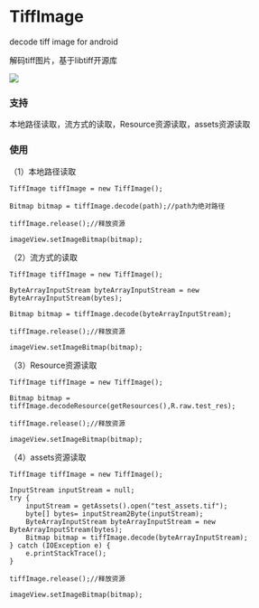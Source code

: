 # TiffImage
decode tiff image for android


解码tiff图片，基于libtiff开源库

![](http://i.imgur.com/0mCC9jF.jpg)

### 支持 ###

本地路径读取，流方式的读取，Resource资源读取，assets资源读取


### 使用 ###

（1）本地路径读取

	TiffImage tiffImage = new TiffImage();

    Bitmap bitmap = tiffImage.decode(path);//path为绝对路径

	tiffImage.release();//释放资源

	imageView.setImageBitmap(bitmap);

（2）流方式的读取

	TiffImage tiffImage = new TiffImage();

	ByteArrayInputStream byteArrayInputStream = new ByteArrayInputStream(bytes);

    Bitmap bitmap = tiffImage.decode(byteArrayInputStream);

	tiffImage.release();//释放资源

	imageView.setImageBitmap(bitmap);

（3）Resource资源读取

	TiffImage tiffImage = new TiffImage();

    Bitmap bitmap = tiffImage.decodeResource(getResources(),R.raw.test_res);

	tiffImage.release();//释放资源

	imageView.setImageBitmap(bitmap);

（4）assets资源读取

	TiffImage tiffImage = new TiffImage();

    InputStream inputStream = null;
    try {
        inputStream = getAssets().open("test_assets.tif");
        byte[] bytes= inputStream2Byte(inputStream);
        ByteArrayInputStream byteArrayInputStream = new ByteArrayInputStream(bytes);
        Bitmap bitmap = tiffImage.decode(byteArrayInputStream);
    } catch (IOException e) {
        e.printStackTrace();
    }

	tiffImage.release();//释放资源

	imageView.setImageBitmap(bitmap);